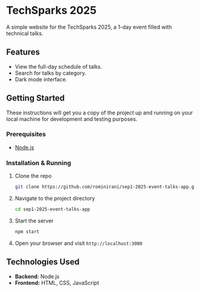 # TechSparks 2025

A simple website for the TechSparks 2025, a 1-day event filled with technical talks.

## Features

*   View the full-day schedule of talks.
*   Search for talks by category.
*   Dark mode interface.

## Getting Started

These instructions will get you a copy of the project up and running on your local machine for development and testing purposes.

### Prerequisites

*   [Node.js](https://nodejs.org/)

### Installation & Running

1.  Clone the repo
    ```sh
    git clone https://github.com/rominirani/sep1-2025-event-talks-app.git
    ```
2.  Navigate to the project directory
    ```sh
    cd sep1-2025-event-talks-app
    ```
3.  Start the server
    ```sh
    npm start
    ```
4.  Open your browser and visit `http://localhost:3000`

## Technologies Used

*   **Backend:** Node.js
*   **Frontend:** HTML, CSS, JavaScript
